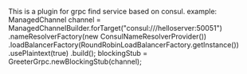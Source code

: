 This is a plugin for grpc find service based on consul.
example:
    ManagedChannel channel = ManagedChannelBuilder.forTarget("consul:///helloserver:50051")
			.nameResolverFactory(new ConsulNameResolverProvider())
			.loadBalancerFactory(RoundRobinLoadBalancerFactory.getInstance())
			.usePlaintext(true)
			.build();
    blockingStub = GreeterGrpc.newBlockingStub(channel);